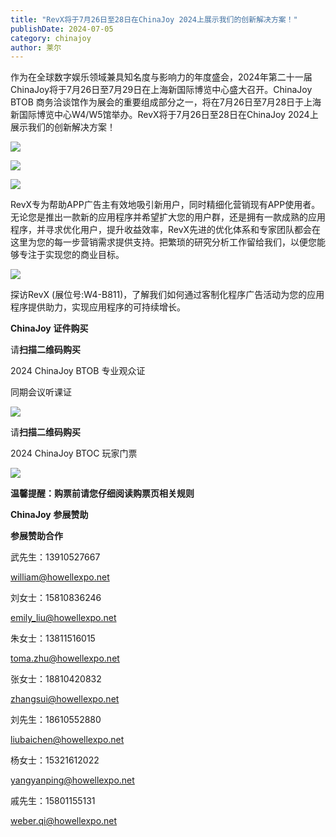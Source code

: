 ```yaml
---
title: "RevX将于7月26日至28日在ChinaJoy 2024上展示我们的创新解决方案！"
publishDate: 2024-07-05
category: chinajoy
author: 莱尔
---
```


作为在全球数字娱乐领域兼具知名度与影响力的年度盛会，2024年第二十一届ChinaJoy将于7月26日至7月29日在上海新国际博览中心盛大召开。ChinaJoy BTOB 商务洽谈馆作为展会的重要组成部分之一，将在7月26日至7月28日于上海新国际博览中心W4/W5馆举办。RevX将于7月26日至28日在ChinaJoy 2024上展示我们的创新解决方案！

![](https://ec-net-1251389766.cos.ap-shanghai.myqcloud.com/wp-content/uploads/2024/07/20240705161658202.png)

![](https://ec-net-1251389766.cos.ap-shanghai.myqcloud.com/wp-content/uploads/2024/07/20240705161701633.png)

![](https://ec-net-1251389766.cos.ap-shanghai.myqcloud.com/wp-content/uploads/2024/07/20240705161709265.png)

RevX专为帮助APP广告主有效地吸引新用户，同时精细化营销现有APP使用者。无论您是推出一款新的应用程序并希望扩大您的用户群，还是拥有一款成熟的应用程序，并寻求优化用户，提升收益效率，RevX先进的优化体系和专家团队都会在这里为您的每一步营销需求提供支持。把繁琐的研究分析工作留给我们，以便您能够专注于实现您的商业目标。

![](https://ec-net-1251389766.cos.ap-shanghai.myqcloud.com/wp-content/uploads/2024/07/20240705161714313.png)

探访RevX (展位号:W4-B811)，了解我们如何通过客制化程序广告活动为您的应用程序提供助力，实现应用程序的可持续增长。

**ChinaJoy** **证件购买**

  
请**扫描二维码购买**

2024 ChinaJoy BTOB 专业观众证

同期会议听课证

![](https://ec-net-1251389766.cos.ap-shanghai.myqcloud.com/wp-content/uploads/2024/07/20240705161725968.png)

请**扫描二维码购买**

2024 ChinaJoy BTOC 玩家门票

![](https://ec-net-1251389766.cos.ap-shanghai.myqcloud.com/wp-content/uploads/2024/07/20240705161727444.png)

**温馨提醒：购票前请您仔细阅读购票页相关规则**

**ChinaJoy** **参展赞助**

**参展赞助合作**

武先生：13910527667

[william@howellexpo.net](mailto:william@howellexpo.net)

刘女士：15810836246

[emily\_liu@howellexpo.net](mailto:emily_liu@howellexpo.net)

朱女士：13811516015

[toma.zhu@howellexpo.net](mailto:toma.zhu@howellexpo.net)

张女士：18810420832

[zhangsui@howellexpo.net](mailto:zhangsui@howellexpo.net)

刘先生：18610552880

[liubaichen@howellexpo.net](mailto:liubaichen@howellexpo.net)

杨女士：15321612022

[yangyanping@howellexpo.net](mailto:yangyanping@howellexpo.net)

戚先生：15801155131

weber.qi@howellexpo.net
